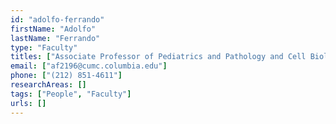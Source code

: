 ```yaml
---
id: "adolfo-ferrando"
firstName: "Adolfo"
lastName: "Ferrando"
type: "Faculty"
titles: ["Associate Professor of Pediatrics and Pathology and Cell Biology"]
email: ["af2196@cumc.columbia.edu"]
phone: ["(212) 851-4611"]
researchAreas: []
tags: ["People", "Faculty"]
urls: []
---
```

